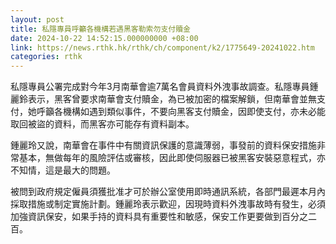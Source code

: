 ```yaml
---
layout: post
title: 私隱專員呼籲各機構若遇黑客勒索勿支付贖金
date: 2024-10-22 14:52:15.000000000 +08:00
link: https://news.rthk.hk/rthk/ch/component/k2/1775649-20241022.htm
categories: rthk
---
```


私隱專員公署完成對今年3月南華會逾7萬名會員資料外洩事故調查。私隱專員鍾麗鈴表示，黑客曾要求南華會支付贖金，為已被加密的檔案解鎖，但南華會並無支付，她呼籲各機構如遇到類似事件，不要向黑客支付贖金，因即使支付，亦未必能取回被盜的資料，而黑客亦可能存有資料副本。

鍾麗玲又說，南華會在事件中有關資訊保護的意識薄弱，事發前的資料保安措施非常基本，無做每年的風險評估或審核，因此即使伺服器已被黑客安裝惡意程式，亦不知情，這是最大的問題。

被問到政府規定僱員須獲批准才可於辦公室使用即時通訊系統，各部門最遲本月內採取措施或制定實施計劃。鍾麗玲表示歡迎，因現時資料外洩事故時有發生，必須加強資訊保安，如果手持的資料具有重要性和敏感，保安工作更要做到百分之二百。
